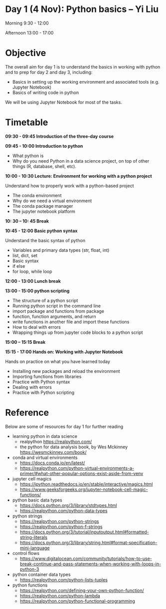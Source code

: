 # Day 1 (4 Nov): Python basics – Yi Liu 

Morning 9:30 - 12:00

Afternoon 13:00 - 17:00

# Objective
The overall aim for day 1 is to understand the basics in working with python and to prep for day 2 and day 3, including: 
- Basics in setting up the working environment and associated tools (e.g. Jupyter Notebook) 
- Basics of writing code in python 

We will be using Jupyter Notebook for most of the tasks.

# Timetable

**09:30 - 09:45 Introduction of the three-day course**

**09:45 - 10:00 Introduction to python**

- What python is 
- Why do you need Python in a data science project, on top of other things (R, database, shell, etc). 

**10:00 - 10:30 Lecture: Environment for working with a python project**

Understand how to properly work with a python-based project 
- The conda environment 
- Why do we need a virtual environment 
- The conda package manager 
- The jupyter notebook platform

**10: 30 – 10: 45 Break**

**10:45 - 12:00 Basic python syntax**

Understand the basic syntax of python 
- Variables and primary data types (str, float, int) 
- list, dict, set 
- Basic syntax 
- if else 
- for loop, while loop 

**12:00 - 13:00 Lunch break**

**13:00 - 15:00 python scripting**
- The structure of a python script 
- Running python script in the command line 
- import package and functions from package 
- function, function arguments, and return 
- write functions in another file and import these functions 
- How to deal with errors 
- Wrapping things up from jupyter code blocks to a python script 

**15:00 – 15:15 Break**

**15:15 - 17:00 Hands on: Working with Jupyter Notebook**

Hands on practice on what you have learned today 
- Installing new packages and reload the environment 
- Importing functions from libraries 
- Practice with Python syntax 
- Dealing with errors 
- Practice with Python scripting 

# Reference

Below are some of resources for day 1 for further reading

- learning python in data science
  - realpython https://realpython.com/
  - the python for data analysis book, by Wes Mckinney https://wesmckinney.com/book/
- conda and virtual environments
  - https://docs.conda.io/en/latest/
  - https://realpython.com/python-virtual-environments-a-primer/#what-other-popular-options-exist-aside-from-venv
- jupyter cell magics
  - https://ipython.readthedocs.io/en/stable/interactive/magics.html
  - https://www.geeksforgeeks.org/jupyter-notebook-cell-magic-functions/
- python basic data types
  - https://docs.python.org/3/library/stdtypes.html
  - https://realpython.com/python-data-types
- python strings
  - https://realpython.com/python-strings
  - https://realpython.com/python-f-strings
  - https://docs.python.org/3/tutorial/inputoutput.html#formatted-string-literals
  - https://docs.python.org/3/library/string.html#format-specification-mini-language
- control flows
  - https://www.digitalocean.com/community/tutorials/how-to-use-break-continue-and-pass-statements-when-working-with-loops-in-python-3
- python container data types
  - https://realpython.com/python-lists-tuples
- python functions
  - https://realpython.com/defining-your-own-python-function/
  - https://realpython.com/python-lambda
  - https://realpython.com/python-functional-programming
